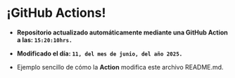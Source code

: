 # ¡GitHub Actions!
* **Repositorio actualizado automáticamente mediante una GitHub Action a las: `15:20:10hrs.`**
* **Modificado el día: `11, del mes de junio, del año 2025.`**

* Ejemplo sencillo de cómo la **Action** modifica este archivo README.md.
